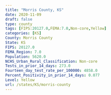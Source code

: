 ```yaml
---
title: "Morris County, KS"
date: 2020-11-09
draft: false
type: county
tags: [FIPS:20127.0,FEMA:7.0,Non-core,Yellow]
categories: [KS]
County: Morris County
State: KS
FIPS: 20127.0
FEMA_Region: 7.0
Population: 5620.0
NCHS_Urban_Rural_Classification: Non-core
Tests_in_prior_14_days: 273.0
Fourteen_day_test_rate_per_100000: 4858.0
Percent_Positivity_in_prior_14_days: 0.077
Level: Yellow
url: /states/KS/morris-county
---
```



